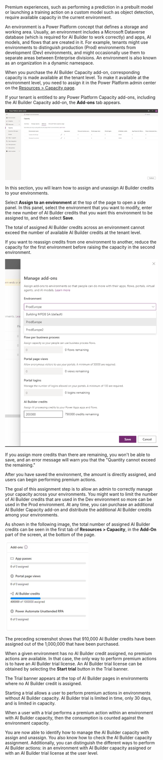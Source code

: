 Premium experiences, such as performing a prediction in a prebuilt model or launching a training action on a custom model such as object detection, require available capacity in the current environment.

An environment is a Power Platform concept that defines a storage and working area. Usually, an environment includes a Microsoft Dataverse database (which is required for AI Builder to work correctly) and apps, AI models, and flows that are created in it. For example, tenants might use environments to distinguish production (Prod) environments from development (Dev) environments, and might occasionally use them to separate areas between Enterprise divisions. An environment is also known as an organization in a dynamic namespace.

When you purchase the AI Builder Capacity add-on, corresponding capacity is made available at the tenant level. To make it available at the environment level, you need to assign it in the Power Platform admin center on the [Resources > Capacity page](https://admin.powerplatform.microsoft.com/resources/capacity).

If your tenant is entitled to any Power Platform Capacity add-ons, including the AI Builder Capacity add-on, the **Add-ons** tab appears.

![A screenshot of the Power Platform admin center open to the Resources tab, Capacity page.](../media/image5.png)

In this section, you will learn how to assign and unassign AI Builder credits to your environments.

Select **Assign to an environment** at the top of the page to open a side panel. In this panel, select the environment that you want to modify, enter the new number of AI Builder credits that you want this environment to be assigned to, and then select **Save**.

The total of assigned AI Builder credits across an environment cannot exceed the number of available AI Builder credits at the tenant level.

If you want to reassign credits from one environment to another, reduce the capacity for the first environment before raising the capacity in the second environment.

![A screenshot of a cell phone Description automatically generated](../media/image6.png)

If you assign more credits than there are remaining, you won't be able to save, and an error message will warn you that the "Quantity cannot exceed the remaining."

After you have saved the environment, the amount is directly assigned, and users can begin performing premium actions.

The goal of this assignment step is to allow an admin to correctly manage your capacity across your environments. You might want to limit the number of AI Builder credits that are used in the Dev environment so more can be used in the Prod environment. At any time, you can purchase an additional AI Builder Capacity add-on and distribute the additional AI Builder credits among your environments.

As shown in the following image, the total number of assigned AI Builder credits can be seen in the first tab of **Resources > Capacity**, in the **Add-On** part of the screen, at the bottom of the page.

![A screenshot of the Manage add-ons dialog with the Environment dropdown showing ProdEurope selected.](../media/image7.png)

The preceding screenshot shows that 910,000 AI Builder credits have been assigned out of the 1,000,000 that have been purchased.

When a given environment has no AI Builder credit assigned, no premium actions are available. In that case, the only way to perform premium actions is to have an AI Builder trial license. An AI Builder trial license can be obtained by selecting the **Start trial** button in the Trial banner.

The Trial banner appears at the top of AI Builder pages in environments where no AI Builder credit is assigned.

Starting a trial allows a user to perform premium actions in environments without AI Builder capacity. AI Builder trial is limited in time, only 30 days, and is limited in capacity.

When a user with a trial performs a premium action within an environment with AI Builder capacity, then the consumption is counted against the environment capacity.

You are now able to identify how to manage the AI Builder capacity with assign and unassign. You also know how to check the AI Builder capacity assignment. Additionally, you can distinguish the different ways to perform AI Builder actions: in an environment with AI Builder capacity assigned or with an AI Builder trial license at the user level.
